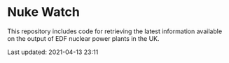 # Nuke Watch

This repository includes code for retrieving the latest information available on the output of EDF nuclear power plants in the UK.

Last updated: 2021-04-13 23:11
